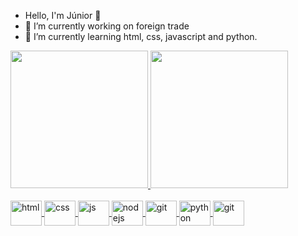- Hello, I'm Júnior 👋
-  🔭 I’m currently working on foreign trade 
- 🌱 I’m currently learning html, css, javascript and python.

<div>
    <a href="https://github.com/Junior580">
      <img height="220em"
        src="https://github-readme-stats.vercel.app/api?username=Junior580&show_icons=true&theme=dracula" />
      <img height="220em"
      src="https://github-readme-stats.vercel.app/api/top-langs/?username=junior580&theme=tokyonight" />
  </div>

<div style="display: inline_block"><br />    
    <img align="center"  alt="html" height="40" width="50" src="https://cdn.jsdelivr.net/gh/devicons/devicon/icons/html5/html5-original.svg" style="max-width: 100%;">
    <img align="center"  alt="css" height="40" width="50" src="https://cdn.jsdelivr.net/gh/devicons/devicon/icons/css3/css3-original.svg" style="max-width: 100%;">
    <img align="center"  alt="js" height="40" width="50" src="https://cdn.jsdelivr.net/gh/devicons/devicon/icons/javascript/javascript-original.svg" style="max-width: 100%;">
    <img align="center"  alt="nodejs" height="40" width="50" src="https://cdn.jsdelivr.net/gh/devicons/devicon/icons/nodejs/nodejs-original.svg" style="max-width: 100%;">
    <img align="center"  alt="git" height="40" width="50" src="https://cdn.jsdelivr.net/gh/devicons/devicon/icons/typescript/typescript-original.svg" style="max-width: 100%;">  
    <img align="center"  alt="python" height="40" width="50" src="https://cdn.jsdelivr.net/gh/devicons/devicon/icons/python/python-original.svg" style="max-width: 100%;">
    <img align="center"  alt="git" height="40" width="50" src="https://cdn.jsdelivr.net/gh/devicons/devicon/icons/git/git-original.svg" style="max-width: 100%;">  
    
</div>
